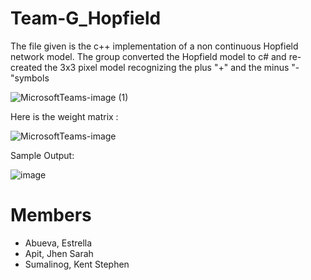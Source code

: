 # Team-G_Hopfield

The file given is the c++ implementation of a non continuous Hopfield network model. The group converted the Hopfield model to c# and re-created the 3x3 pixel model recognizing the plus "+" and the minus "-"symbols 


![MicrosoftTeams-image (1)](https://user-images.githubusercontent.com/111742763/218241984-038a5a28-d34b-4fe6-954e-d0d6f1842540.png)


Here is the weight matrix :

![MicrosoftTeams-image](https://user-images.githubusercontent.com/111742763/218241950-620dc0e6-1de4-41e2-87a9-095062f25f4d.png)


Sample Output:

![image](https://user-images.githubusercontent.com/111742763/218246955-e5bcac2f-23ca-46ac-bd32-e8d1416e1389.png)

# Members
* Abueva, Estrella
* Apit, Jhen Sarah
* Sumalinog, Kent Stephen
